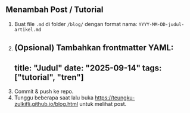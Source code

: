 ## Menambah Post / Tutorial

1. Buat file `.md` di folder `/blog/` dengan format nama: `YYYY-MM-DD-judul-artikel.md`
2. (Opsional) Tambahkan frontmatter YAML:
   ---
   title: "Judul"
   date: "2025-09-14"
   tags: ["tutorial", "tren"]
   ---
3. Commit & push ke repo.
4. Tunggu beberapa saat lalu buka https://teungku-zulkifli.github.io/blog.html untuk melihat post.
